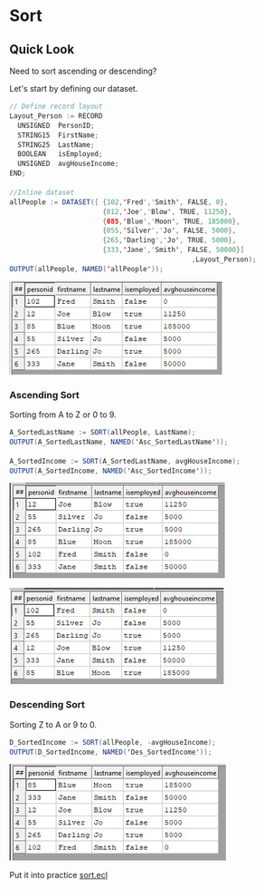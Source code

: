 # Sort
## Quick Look

Need to sort ascending or descending?

Let's start by defining our dataset.

```java
// Define record layout
Layout_Person := RECORD
  UNSIGNED  PersonID;
  STRING15  FirstName;
  STRING25  LastName;
  BOOLEAN   isEmployed;
  UNSIGNED  avgHouseIncome;	
END;

//Inline dataset
allPeople := DATASET([ {102,'Fred','Smith', FALSE, 0},
                       {012,'Joe','Blow', TRUE, 11250},
                       {085,'Blue','Moon', TRUE, 185000},
                       {055,'Silver','Jo', FALSE, 5000},
                       {265,'Darling','Jo', TRUE, 5000},
                       {333,'Jane','Smith', FALSE, 50000}]
											 ,Layout_Person);
OUTPUT(allPeople, NAMED('allPeople'));
```
![Complete People Dataset](./images/allPeople.jpg)

### Ascending Sort
Sorting from A to Z or 0 to 9.

```Java
A_SortedLastName := SORT(allPeople, LastName);
OUTPUT(A_SortedLastName, NAMED('Asc_SortedLastName'));

A_SortedIncome := SORT(A_SortedLastName, avgHouseIncome);
OUTPUT(A_SortedIncome, NAMED('Asc_SortedIncome'));
```
![Asc Sort Poeple LastName](./images/AscSort_Lname.JPG)

![Asc Sort Poeple Income](./images/AscSort_Income.JPG)
### Descending Sort
Sorting Z to  A or 9 to 0.

```java
D_SortedIncome := SORT(allPeople, -avgHouseIncome);
OUTPUT(D_SortedIncome, NAMED('Des_SortedIncome'));
```
![Des Sort Poeple Income](./images/DesSort_Income.JPG)

Put it into practice [sort.ecl](/source/ecl/sort.ecl)